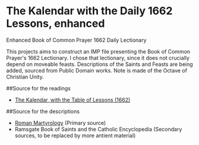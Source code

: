 # The Kalendar with the Daily 1662 Lessons, enhanced


Enhanced Book of Common Prayer 1662 Daily Lectionary

This projects aims to construct an IMP file presenting the Book of Common Prayer's 1662 Lectionary. I chose that lectionary, since it does not crucially depend on moveable feasts. Descriptions of the Saints and Feasts are being added, sourced from Public Domain works. Note is made of the Octave of Christian Unity.

##Source for the readings
* [The Kalendar, with the Table of Lessons (1662)](http://www.eskimo.com/~lhowell/bcp1662/info/cal_1662/)

##Source for the descriptions
* [Roman Martyrology](http://www.brandt.id.au/roman-martyrology/) (Primary source)
* Ramsgate Book of Saints and the Catholic Encyclopedia (Secondary sources, to be replaced by more antient material)
